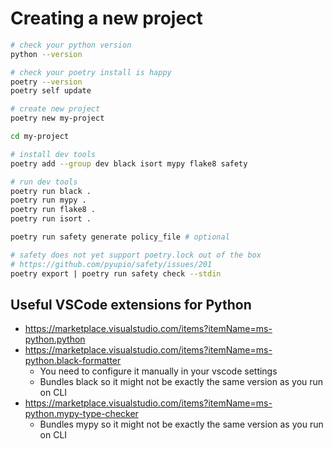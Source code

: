 # Creating a new project

```bash
# check your python version
python --version

# check your poetry install is happy
poetry --version
poetry self update

# create new project
poetry new my-project

cd my-project

# install dev tools
poetry add --group dev black isort mypy flake8 safety

# run dev tools
poetry run black .
poetry run mypy .
poetry run flake8 .
poetry run isort .

poetry run safety generate policy_file # optional

# safety does not yet support poetry.lock out of the box
# https://github.com/pyupio/safety/issues/201
poetry export | poetry run safety check --stdin
```

## Useful VSCode extensions for Python

* https://marketplace.visualstudio.com/items?itemName=ms-python.python
* https://marketplace.visualstudio.com/items?itemName=ms-python.black-formatter
    * You need to configure it manually in your vscode settings
    * Bundles black so it might not be exactly the same version as you run on CLI
* https://marketplace.visualstudio.com/items?itemName=ms-python.mypy-type-checker
    * Bundles mypy so it might not be exactly the same version as you run on CLI